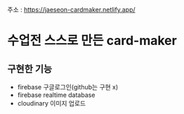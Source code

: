 주소 : https://jaeseon-cardmaker.netlify.app/

# 수업전 스스로 만든 card-maker

## 구현한 기능
- firebase 구글로그인(github는 구현 x)
- firebase realtime database
- cloudinary 이미지 업로드
